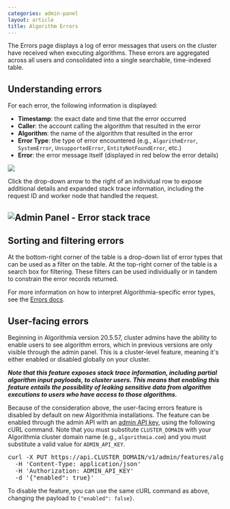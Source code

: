 ```yaml
---
categories: admin-panel
layout: article
title: Algorithm Errors
---
```


The Errors page displays a log of error messages that users on the cluster have received when executing algorithms. These errors are aggregated across all users and consolidated into a single searchable, time-indexed table.

## Understanding errors

For each error, the following information is displayed:

*   **Timestamp**: the exact date and time that the error occurred
*   **Caller**: the account calling the algorithm that resulted in the error
*   **Algorithm**: the name of the algorithm that resulted in the error
*   **Error Type**: the type of error encountered (e.g., `AlgorithmError`, `SystemError`, `UnsupportedError`, `EntityNotFoundError`, etc.)
*   **Error**: the error message itself (displayed in red below the error details)

![]({{site.url}}/developers/images/post_images/algo-images-admin/algo-1608505004488.png)

Click the drop-down arrow to the right of an individual row to expose additional details and expanded stack trace information, including the request ID and worker node that handled the request.

## ![Admin Panel - Error stack trace]({{site.url}}/developers/images/post_images/algo-images-admin/algo-1608505148006.png)

## Sorting and filtering errors

At the bottom-right corner of the table is a drop-down list of error types that can be used as a filter on the table. At the top-right corner of the table is a search box for filtering. These filters can be used individually or in tandem to constrain the error records returned.

For more information on how to interpret Algorithmia-specific error types, see the [Errors docs](/developers/algorithm-development/algorithm-errors).

## User-facing errors

Beginning in Algorithmia version 20.5.57, cluster admins have the ability to enable users to see algorithm errors, which in previous versions are only visible through the admin panel. This is a cluster-level feature, meaning it's either enabled or disabled globally on your cluster.

_**Note that this feature exposes stack trace information, including partial algorithm input payloads, to cluster users. This means that enabling this feature entails the possibility of leaking sensitive data from algorithm executions to users who have access to those algorithms.**_

Because of the consideration above, the user-facing errors feature is disabled by default on new Algorithmia installations. The feature can be enabled through the admin API with an [admin API key](/developers/platform/customizing-api-keys#admin-api-keys), using the following cURL command. Note that you must substitute `CLUSTER_DOMAIN` with your Algorithmia cluster domain name (e.g., `algorithmia.com`) and you must substitute a valid value for `ADMIN_API_KEY`.

<div class="syn-code-block">

<pre class="code_snippet">curl -X PUT https://api.CLUSTER_DOMAIN/v1/admin/features/algorithm-errors \
  -H 'Content-Type: application/json'
  -H 'Authorization: ADMIN_API_KEY'
  -d '{"enabled": true}'
</pre>

</div>

To disable the feature, you can use the same cURL command as above, changing the payload to `{"enabled": false}`.